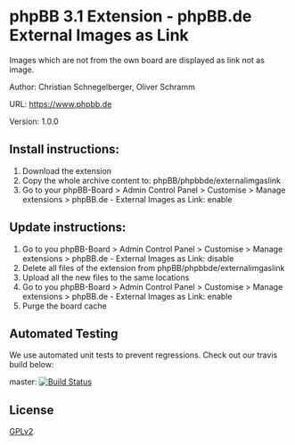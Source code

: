 # phpBB 3.1 Extension - phpBB.de External Images as Link

Images which are not from the own board are displayed as link not as image.

Author: Christian Schnegelberger, Oliver Schramm

URL: https://www.phpbb.de

Version: 1.0.0

## Install instructions:
1. Download the extension
2. Copy the whole archive content to: phpBB/phpbbde/externalimgaslink
3. Go to your phpBB-Board > Admin Control Panel > Customise > Manage extensions > phpBB.de - External Images as Link: enable

## Update instructions:
1. Go to you phpBB-Board > Admin Control Panel > Customise > Manage extensions > phpBB.de - External Images as Link: disable
2. Delete all files of the extension from phpBB/phpbbde/externalimgaslink
3. Upload all the new files to the same locations
4. Go to you phpBB-Board > Admin Control Panel > Customise > Manage extensions > phpBB.de - External Images as Link: enable
5. Purge the board cache

## Automated Testing

We use automated unit tests to prevent regressions. Check out our travis build below:

master: [![Build Status](https://travis-ci.org/phpbb-de/phpbb-ext-external-images-as-link.png?branch=master)](http://travis-ci.org/phpbb-de/phpbb-ext-external-images-as-link)

## License

[GPLv2](license.txt)
